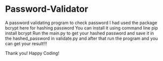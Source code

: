 # Password-Validator
A password validating program to check password
I had used the package bcrypt here for hashing password
You can install it using command line pip install bcrypt
Run the main.py to get your hashed password and save it in the hashed_password in validate.py and after that run the program and you can 
get your result!!!

Thank you!
Happy Coding!
